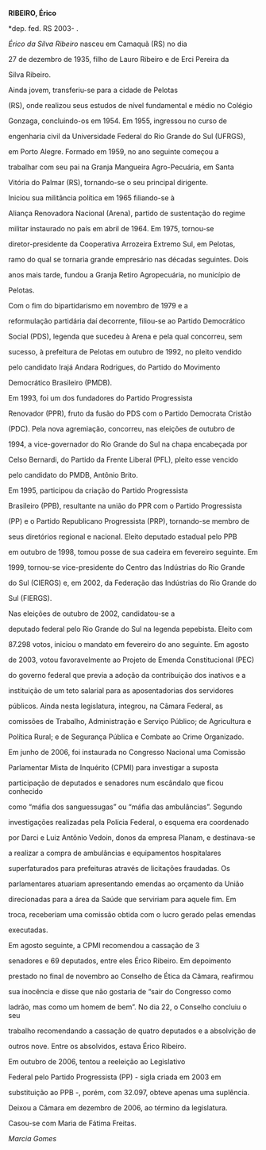 **RIBEIRO, Érico**



\*dep. fed. RS 2003- .



*Érico da Silva Ribeiro* nasceu em Camaquã (RS) no dia

27 de dezembro de 1935, filho de Lauro Ribeiro e de Erci Pereira da

Silva Ribeiro.



 Ainda jovem, transferiu-se para a cidade de Pelotas

(RS), onde realizou seus estudos de nível fundamental e médio no Colégio

Gonzaga, concluindo-os em 1954. Em 1955, ingressou no curso de

engenharia civil da Universidade Federal do Rio Grande do Sul (UFRGS),

em Porto Alegre.  Formado em 1959, no ano seguinte começou a

trabalhar com seu pai na Granja Mangueira Agro-Pecuária, em Santa

Vitória do Palmar (RS), tornando-se o seu principal dirigente.



 Iniciou sua militância política em 1965 filiando-se à

Aliança Renovadora Nacional (Arena), partido de sustentação do regime

militar instaurado no país em abril de 1964. Em 1975, tornou-se

diretor-presidente da Cooperativa Arrozeira Extremo Sul, em Pelotas,

ramo do qual se tornaria grande empresário nas décadas seguintes. Dois

anos mais tarde, fundou a Granja Retiro Agropecuária, no município de

Pelotas.



 Com o fim do bipartidarismo em novembro de 1979 e a

reformulação partidária daí decorrente, filiou-se ao Partido Democrático

Social (PDS), legenda que sucedeu à Arena e pela qual concorreu, sem

sucesso, à prefeitura de Pelotas em outubro de 1992, no pleito vendido

pelo candidato Irajá Andara Rodrigues, do Partido do Movimento

Democrático Brasileiro (PMDB).



  Em 1993, foi um dos fundadores do Partido Progressista

Renovador (PPR), fruto da fusão do PDS com o Partido Democrata Cristão

(PDC). Pela nova agremiação, concorreu, nas eleições de outubro de

1994, a vice-governador do Rio Grande do Sul na chapa encabeçada por

Celso Bernardi, do Partido da Frente Liberal (PFL), pleito esse vencido

pelo candidato do PMDB, Antônio Brito.



 Em 1995, participou da criação do Partido Progressista

Brasileiro (PPB), resultante na união do PPR com o Partido Progressista

(PP) e o Partido Republicano Progressista (PRP), tornando-se membro de

seus diretórios regional e nacional. Eleito deputado estadual pelo PPB

em outubro de 1998, tomou posse de sua cadeira em fevereiro seguinte. Em

1999, tornou-se vice-presidente do Centro das Indústrias do Rio Grande

do Sul (CIERGS) e, em 2002, da Federação das Indústrias do Rio Grande do

Sul (FIERGS).



 Nas eleições de outubro de 2002, candidatou-se a

deputado federal pelo Rio Grande do Sul na legenda pepebista. Eleito com

87.298 votos, iniciou o mandato em fevereiro do ano seguinte. Em agosto

de 2003, votou favoravelmente ao Projeto de Emenda Constitucional (PEC)

do governo federal que previa a adoção da contribuição dos inativos e a

instituição de um teto salarial para as aposentadorias dos servidores

públicos. Ainda nesta legislatura, integrou, na Câmara Federal, as

comissões de Trabalho, Administração e Serviço Público; de Agricultura e

Política Rural; e de Segurança Pública e Combate ao Crime Organizado.



Em junho de 2006, foi instaurada no Congresso Nacional uma Comissão

Parlamentar Mista de Inquérito (CPMI) para investigar a suposta

participação de deputados e senadores num escândalo que ficou conhecido

como “máfia dos sanguessugas” ou “máfia das ambulâncias”. Segundo

investigações realizadas pela Polícia Federal, o esquema era coordenado

por Darci e Luiz Antônio Vedoin, donos da empresa Planam, e destinava-se

a realizar a compra de ambulâncias e equipamentos hospitalares

superfaturados para prefeituras através de licitações fraudadas. Os

parlamentares atuariam apresentando emendas ao orçamento da União

direcionadas para a área da Saúde que serviriam para aquele fim. Em

troca, receberiam uma comissão obtida com o lucro gerado pelas emendas

executadas.



 Em agosto seguinte, a CPMI recomendou a cassação de 3

senadores e 69 deputados, entre eles Érico Ribeiro. Em depoimento

prestado no final de novembro ao Conselho de Ética da Câmara, reafirmou

sua inocência e disse que não gostaria de “sair do Congresso como

ladrão, mas como um homem de bem”. No dia 22, o Conselho concluiu o seu

trabalho recomendando a cassação de quatro deputados e a absolvição de

outros nove. Entre os absolvidos, estava Érico Ribeiro.



 Em outubro de 2006, tentou a reeleição ao Legislativo

Federal pelo Partido Progressista (PP) - sigla criada em 2003 em

substituição ao PPB -, porém, com 32.097, obteve apenas uma suplência.

Deixou a Câmara em dezembro de 2006, ao término da legislatura.



 Casou-se com Maria de Fátima Freitas.



*Marcia Gomes*



